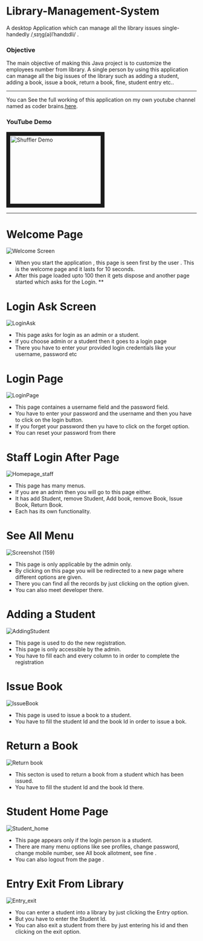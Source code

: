 # Library-Management-System
A desktop Application which can manage all the library issues single-handedly
/ˌsɪŋɡ(ə)lˈhandɪdli/
.


<h3>Objective</h3> 
The main objective of making this Java project is to customize the employees number from library. A single person by using this application can manage all the big issues of the library such as adding a student, adding a book, issue a book, return a book, fine, student entry etc..

***

You can See the full working of this application on my own youtube channel named as coder brains.<a href="https://www.youtube.com/watch?v=gKK_8ICDExI">here</a>.


<h3>YouTube Demo</h3>
<a href="https://www.youtube.com/watch?v=gKK_8ICDExI"><img src="https://i.ytimg.com/an_webp/gKK_8ICDExI/mqdefault_6s.webp?du=3000&sqp=CIyx04QG&rs=AOn4CLB4OPoaCbcxEuwm23q8Uv8nn1FRrw" 
alt="Shuffler Demo" width="240" height="180" border="10" /></a>

***

<h1>Welcome Page</h1>

![Welcome Screen](https://user-images.githubusercontent.com/59319068/117291764-060bf200-ae8d-11eb-8e03-0462c848eba8.png)

*  When you start the application , this page is seen first by the user . This is the welcome page and it lasts for 10 seconds.
*  After this page loaded upto 100 then it gets dispose and another page started which asks for the Login.
**
<h1>Login Ask Screen</h1>

![LoginAsk](https://user-images.githubusercontent.com/59319068/117293028-867f2280-ae8e-11eb-8c3a-c978a35bb781.png)

* This page asks for login as an admin or a student.
* If you choose admin or a student then it goes to a login page
* There you  have to enter your provided login credentials like your username, password etc

<h1>Login Page</h1>

![LoginPage](https://user-images.githubusercontent.com/59319068/117293477-0c02d280-ae8f-11eb-9fb0-28081e5e0db3.png)

* This page containes a username field and the password field.
* You have to enter your password and the  username and then you have to click on the login button.
* If you forget your password then yu have to click on the forget option.
* You can reset your password from there

<h1>Staff Login After Page</h1>

![Homepage_staff](https://user-images.githubusercontent.com/59319068/117293941-ac58f700-ae8f-11eb-91aa-c7f9646b9a8b.png)


* This page has many menus. 
* If you are an admin then you will go to this page either.
* It has add Student, remove Student, Add book, remove Book, Issue Book, Return Book.
* Each has its own functionality.

<h1>See All Menu </h1>

![Screenshot (159)](https://user-images.githubusercontent.com/59319068/117294871-c6dfa000-ae90-11eb-8f8c-5c37001136b8.png)

* This page is only applicable by the admin only.
* By clicking on this page you will be redirected to a new page where different options are given.
* There you can find all the records by just clicking on the option given.
* You can also meet developer there.

<h1>Adding a Student</h1>

![AddingStudent](https://user-images.githubusercontent.com/59319068/117295066-04442d80-ae91-11eb-80b1-93ed0a220c78.png)

* This page is used to do the new registration.
* This page is only accessible by the admin.
* You have to fill each and every column to in order to complete the registration

<h1>Issue Book</h1>

![IssueBook](https://user-images.githubusercontent.com/59319068/117295573-a2d08e80-ae91-11eb-9005-c6567d475d67.png)

* This page is used to issue a book to a student.
* You have to fill the student Id and the book Id in order to issue a bok.

<h1>Return a Book</h1>

![Return book](https://user-images.githubusercontent.com/59319068/117295898-0955ac80-ae92-11eb-9f96-1ad6235d32e5.png)


* This secton is used to return a book from a student which has been issued.
* You have to fill the student Id and the book Id there.

<h1>Student Home Page</h1>

![Student_home](https://user-images.githubusercontent.com/59319068/117296493-bfb99180-ae92-11eb-93d4-ca1ff7f40b0e.png)

* This page appears only if the login person is a student.
* There are many menu options like see profiles, change password, change mobile number, see All book allotment, see fine .
* You can also logout from the page .

<h1>Entry Exit From Library</h1>

![Entry_exit](https://user-images.githubusercontent.com/59319068/117297084-69991e00-ae93-11eb-93c4-a813d545ea9b.png)

* You can enter a student into a library by just clicking the Entry option.
* But you have to enter the Student Id.
* You can also exit a student from there by just entering his id and then clicking on the exit option.

